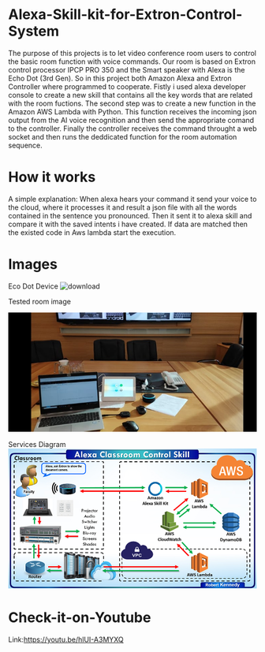 # Alexa-Skill-kit-for-Extron-Control-System

The purpose of this projects is to let video conference room users to control the basic room function with voice commands.
Our room is based on Extron control processor IPCP PRO 350 and the Smart speaker with Alexa is the Echo Dot (3rd Gen).
So in this project both Amazon Alexa and Extron Controller where programmed to cooperate.
Fistly i used alexa developer console to create a new skill that contains all the key words that are related with the room fuctions. 
The second step was to create a new function in the Amazon AWS Lambda with Python. This function receives the incoming json output from the AI voice recognition 
and then send the appropriate comand to the controller. 
Finally the controller receives the command throught a web socket and then runs the deddicated function for the room automation sequence.

# How it works
A simple explanation:
When alexa hears your command it send your voice to the cloud, where it processes it and result a json file with all the words contained in the sentence you pronounced. Then it sent it to alexa skill and compare it with the saved intents i have created. If data are matched then the existed code in Aws lambda start the execution.  
 
# Images
Eco Dot Device
![download](https://user-images.githubusercontent.com/73073984/103212731-4c1bdc80-4914-11eb-80fb-ec481f34b887.jpg)

Tested room image

![](images/room.jpg) 

Services Diagram
![](images/CloudServices.jpg)

# Check-it-on-Youtube
Link:https://youtu.be/hlUI-A3MYXQ
